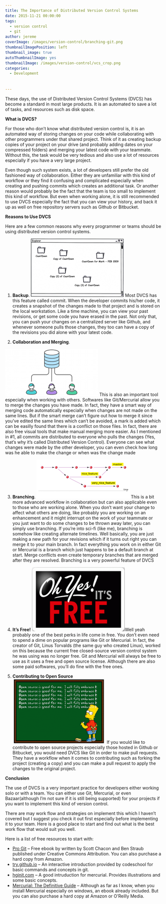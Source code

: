 ```yaml
---
title: The Importance of Distributed Version Control Systems
date: 2015-11-21 00:00:00
tags:
  - version control
  - git
author: jereme
coverImage: /images/version-control/branching-git.png
thumbnailImagePosition: left
thumbnail_image: true
autoThumbnailImage: yes
thumbnailImage: /images/version-control/vcs_crop.png
categories:
  - Development


---
```


These days, the use of Distributed Version Control Systems (DVCS) has become a standard in most large products. It is an automated to save a lot of tasks, and resources such as disk space.

<!-- more -->
**What is DVCS?**

For those who don’t know what distributed version control is, it is an automated way of storing changes on your code while collaborating with other programmers under that shared project. Think of it as creating backup copies of your project on your drive (and probably adding dates on your compressed folders) and merging your latest code with your teammate. Without this, the task would be very tedious and also use a lot of resources especially if you have a very large project.

Even though such system exists, a lot of developers still prefer the old fashioned way of collaboration. Either they are unfamiliar with this kind of workflow or they find it confusing and complicated especially when creating and pushing commits which creates an additional task. Or another reason would probably be the fact that the team is too small to implement this kind of workflow. But even when working alone, it is still recommended to use DVCS especially the fact that you can view your history, and back it up as well on free repository servers such as Github or Bitbucket.

**Reasons to Use DVCS**

Here are a few common reasons why every programmer or teams should be using distributed version control systems.

  1. **Backup**. <img class="aligncenter wp-image-203 size-medium" title="Photo from hginit.com" src="/images/version-control/file-copies-300x188.png" alt="file-copies" width="300" height="188"  sizes="(max-width: 300px) 100vw, 300px" />
  Most DVCS has this feature called commit. When the developer commits his/her code, it creates a snapshot of the changes made to that project and is stored on the local workstation. Like a time machine, you can view your past revisions, or get some code you have erased in the past. Not only that, you can push your changes on a centralized server like Github, and whenever someone pulls those changes, they too can have a copy of the revisions you did alone with your latest code.

  2. **Collaboration and Merging**. 
  <img  title="Photo from atlassian.com" src="/images/version-control/centralized-collaboration-300x152.png" alt="centralized-collaboration" width="300" height="152" sizes="(max-width: 300px) 100vw, 300px" />
  This is also an important tool especially when working with others. Softwares like Git/Mercurial allow you to merge the changes you have made. In fact, they have a smart way of merging code automatically especially when changes are not made on the same lines. But if the smart merge can’t figure out how to merge it since you’ve edited the same lines which can’t be avoided, a mark is added which can be easilly found that there is a conflict on those files. In fact, there are also free visual tools that make manual merging more easier.
  As I mentioned in #1, all commits are distributed to everyone who pulls the changes (Yes, that’s why it’s called Distributed Version Control). Everyone can see what changes were made by the other developer, you can even check how long was he able to make the change or when was the change made

  3. **Branching**. <img class="size-medium wp-image-204 aligncenter" src="/images/version-control/branching-concept-300x125.png" alt="branching-concept" width="300" height="125"  />
  This is a bit more advanced workflow in collaboration but can also applicable even to those who are working alone. When you don’t want your change to affect what others are doing, like probably you are working on an enhancement and it might interrupt on the work of your teammate or you just want to do some changes to be thrown away later, you can simply use branching. If you’re into sci-fi (like me), branching is somehow like creating alternate timelines. Well basically, you are just making a new path for your revisions which if it turns out right you can merge it to your main branch. In fact everything you work on in either Git or Mercurial is a branch which just happens to be a default branch at start. Merge conflicts even create temporary branches that are merged after they are resolved. Branching is a very powerful feature of DVCS

  4. **It’s Free!** <img class="size-medium wp-image-205 aligncenter" src="/images/misc/free-300x206.gif" alt="free" width="300" height="206"  sizes="(max-width: 300px) 100vw, 300px" />Well yeah probably one of the best perks in life come in free. You don’t even need to spend a dime on popular programs like Git or Mercurial. In fact, the creator of Git, Linus Torvalds (the same guy who created Linux), worked on this because the current free closed-source version control system he was using was no longer free. Git and Mercurial will always be free to use as it uses a free and open source license. Although there are also some paid softwares, you&#8217;ll do fine with the free ones.

  5. **Contributing to Open Source** <img  src="/images/misc/bart_os-300x209.gif" alt="bart_os" width="300" height="209" sizes="(max-width: 300px) 100vw, 300px" /> If you would like to contribute to open source projects especially those hosted in Github or Bitbucket, you would need DVCS like Git in order to make pull requests. They have a workflow when it comes to contributing such as forking the project (creating a copy) and you can make a pull request to apply the changes to the original project.

**Conclusion**

The use of DVCS is a very important practice for developers either working solo or with a team. You can either use Git, Mercurial, or even Bazaar(although I’m not sure if it is still being supported) for your projects if you want to implement this kind of version control.

There are may work flow and strategies on implement this which I haven’t covered but I suggest you check it out first especially before implementing it to your team. Here is a good place to start and find out what is the best work flow that would suit you well.

Here is a list of free resources to start with:

  * <a href="https://git-scm.com/book/en/v2" target="_blank" rel="nofollow">Pro Git</a> &#8211; Free ebook by written by Scott Chacon and Ben Straub published under Creative Commons Attribution. You can also purchase a hard copy from Amazon.
  * <a href="https://try.github.io" target="_blank" rel="nofollow">try.github.io</a> &#8211; An interactive introduction provided by codeschool for basic commands and concepts in git.
  * <a href="http://hginit.com" target="_blank" rel="nofollow">hginit.com</a> &#8211; A good intruduction for mercurial. Provides illustrations and some basic concepts.
  * <a href="http://hgbook.red-bean.com/" target="_blank" rel="nofollow">Mercurial: The Definitive Guide</a> &#8211; Although as far as I know, when you install Mercurial especially on windows, an ebook already included. But you can also purchase a hard copy at Amazon or O&#8217;Reilly Media.
